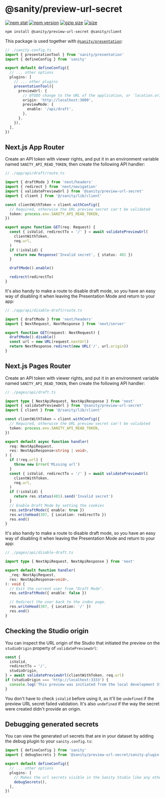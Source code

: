 # @sanity/preview-url-secret

[![npm stat](https://img.shields.io/npm/dm/@sanity/preview-url-secret.svg?style=flat-square)](https://npm-stat.com/charts.html?package=@sanity/preview-url-secret)
[![npm version](https://img.shields.io/npm/v/@sanity/preview-url-secret.svg?style=flat-square)](https://www.npmjs.com/package/@sanity/preview-url-secret)
[![gzip size][gzip-badge]][bundlephobia]
[![size][size-badge]][bundlephobia]

```sh
npm install @sanity/preview-url-secret @sanity/client
```

This package is used together with [`@sanity/presentation`]:

```ts
// ./sanity.config.ts
import { presentationTool } from 'sanity/presentation'
import { defineConfig } from 'sanity'

export default defineConfig({
  // ... other options
  plugins: [
    // ... other plugins
    presentationTool({
      previewUrl: {
        // @TODO change to the URL of the application, or `location.origin` if it's an embedded Studio
        origin: 'http://localhost:3000',
        previewMode: {
          enable: '/api/draft',
        },
      },
    }),
  ],
})
```

## Next.js App Router

Create an API token with viewer rights, and put it in an environment variable named `SANITY_API_READ_TOKEN`, then create the following API handler:

```ts
// ./app/api/draft/route.ts

import { draftMode } from 'next/headers'
import { redirect } from 'next/navigation'
import { validatePreviewUrl } from '@sanity/preview-url-secret'
import { client } from '@/sanity/lib/client'

const clientWithToken = client.withConfig({
  // Required, otherwise the URL preview secret can't be validated
  token: process.env.SANITY_API_READ_TOKEN,
})

export async function GET(req: Request) {
  const { isValid, redirectTo = '/' } = await validatePreviewUrl(
    clientWithToken,
    req.url,
  )
  if (!isValid) {
    return new Response('Invalid secret', { status: 401 })
  }

  draftMode().enable()

  redirect(redirectTo)
}
```

It's also handy to make a route to disable draft mode, so you have an easy way of disabling it when leaving the Presentation Mode and return to your app:

```ts
// ./app/api/disable-draft/route.ts

import { draftMode } from 'next/headers'
import { NextRequest, NextResponse } from 'next/server'

export function GET(request: NextRequest) {
  draftMode().disable()
  const url = new URL(request.nextUrl)
  return NextResponse.redirect(new URL('/', url.origin))
}
```

## Next.js Pages Router

Create an API token with viewer rights, and put it in an environment variable named `SANITY_API_READ_TOKEN`, then create the following API handler:

```ts
// ./pages/api/draft.ts

import type { NextApiRequest, NextApiResponse } from 'next'
import { validatePreviewUrl } from '@sanity/preview-url-secret'
import { client } from '@/sanity/lib/client'

const clientWithToken = client.withConfig({
  // Required, otherwise the URL preview secret can't be validated
  token: process.env.SANITY_API_READ_TOKEN,
})

export default async function handler(
  req: NextApiRequest,
  res: NextApiResponse<string | void>,
) {
  if (!req.url) {
    throw new Error('Missing url')
  }
  const { isValid, redirectTo = '/' } = await validatePreviewUrl(
    clientWithToken,
    req.url,
  )
  if (!isValid) {
    return res.status(401).send('Invalid secret')
  }
  // Enable Draft Mode by setting the cookies
  res.setDraftMode({ enable: true })
  res.writeHead(307, { Location: redirectTo })
  res.end()
}
```

It's also handy to make a route to disable draft mode, so you have an easy way of disabling it when leaving the Presentation Mode and return to your app:

```ts
// ./pages/api/disable-draft.ts

import type { NextApiRequest, NextApiResponse } from 'next'

export default function handler(
  _req: NextApiRequest,
  res: NextApiResponse<void>,
): void {
  // Exit the current user from "Draft Mode".
  res.setDraftMode({ enable: false })

  // Redirect the user back to the index page.
  res.writeHead(307, { Location: '/' })
  res.end()
}
```

## Checking the Studio origin

You can inspect the URL origin of the Studio that initiated the preview on the `studioOrigin` property of `validatePreviewUrl`:

```ts
const {
  isValid,
  redirectTo = '/',
  studioOrigin,
} = await validatePreviewUrl(clientWithToken, req.url)
if (studioOrigin === 'http://localhost:3333') {
  console.log('This preview was initiated from the local development Studio')
}
```

You don't have to check `isValid` before using it, as it'll be `undefined` if the preview URL secret failed validation. It's also `undefined` if the way the secret were created didn't provide an origin.

## Debugging generated secrets

You can view the generated url secrets that are in your dataset by adding the debug plugin to your `sanity.config.ts`:

```ts
import { defineConfig } from 'sanity'
import { debugSecrets } from '@sanity/preview-url-secret/sanity-plugin-debug-secrets'

export default defineConfig({
  // ... other options
  plugins: [
    // Makes the url secrets visible in the Sanity Studio like any other documents defined in your schema
    debugSecrets(),
  ],
})
```

[`@sanity/presentation`]: https://github.com/sanity-io/visual-editing/tree/main/packages/presentation#readme
[gzip-badge]: https://img.shields.io/bundlephobia/minzip/@sanity/preview-url-secret?label=gzip%20size&style=flat-square
[size-badge]: https://img.shields.io/bundlephobia/min/@sanity/preview-url-secret?label=size&style=flat-square
[bundlephobia]: https://bundlephobia.com/package/@sanity/preview-url-secret
